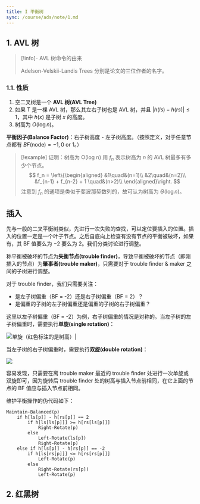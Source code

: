 ```yaml
---
title: I 平衡树
sync: /course/ads/note/1.md
---
```


## 1. AVL 树

> [!info]- AVL 树命令的由来
>
> Adelson-Velskii-Landis Trees 分别是论文的三位作者的名字。

### 1.1. 性质

1. 空二叉树是一个 **AVL 树(AVL Tree)**
2. 如果 T 是一棵 AVL 树，那么其左右子树也是 AVL 树，并且 $|h(ls) - h(rs)| \le 1$，其中 $h(x)$ 是子树 $x$ 的高度。
3. 树高为 $O(\log n)$。

**平衡因子(Balance Factor)**：右子树高度 - 左子树高度。（按照定义，对于任意节点都有 $BF(\text{node})=-1,0\text{ or } 1$。）

>[!example] 证明：树高为 O(log n)
>用 $f_n$ 表示树高为 $n$ 的 AVL 树最多有多少个节点。
> $$
>f_n = \left\{\begin{aligned}
>&1\quad&(n=1)\\
>&2\quad&(n=2)\\
>&f_{n-1} + f_{n-2} + 1 \quad&(n>2)\\
>\end{aligned}\right.
>$$
>注意到 $f_n$ 的通项是类似于斐波那契数列的，故可认为树高为 $\Theta(\log n)$。

## 插入

先与一般的二叉平衡树类似，先进行一次失败的查找，可以定位要插入的位置。插入的位置一定是一个叶子节点。之后自底向上检查有没有节点的平衡被破坏，如果有，其 BF 值要么为 $-2$ 要么为 $2$。我们分类讨论进行调整。

称平衡被破坏的节点为**失衡节点(trouble finder)**，导致平衡被破坏的节点（即刚插入的节点）为**肇事者(trouble maker)**，只需要对于 trouble finder & maker 之间的子树进行调整。

对于 trouble finder，我们只需要关注：
- 是左子树偏重（BF = -2）还是右子树偏重（BF = 2）？
- 是偏重的子树的左子树偏重还是偏重的子树的右子树偏重？

这里以左子树偏重（BF = -2）为例，右子树偏重的情况是对称的。当左子树的左子树偏重时，需要执行**单旋(single rotation)**：

![单旋（红色标注的是树高）|](https://static.memset0.cn/img/v6/2024/02/26/9dUetiBK.png)

当左子树的右子树偏重时，需要执行**双旋(double rotation)**：

![](https://static.memset0.cn/img/v6/2024/02/26/Yad7iBp1.png)

容易发现，只需要在离 trouble maker 最近的 trouble finder 处进行一次单旋或双旋即可，因为旋转后 trouble finder 处的树高与插入节点前相同，在它上面的节点的 BF 值应与插入节点前相同。

维护平衡操作的伪代码如下：

```plain
Maintain-Balanced(p)
    if h[ls[p]] - h[rs[p]] == 2
        if h[ls[ls[p]]] >= h[rs[ls[p]]]
            Right-Rotate(p)
        else
            Left-Rotate(ls[p])
            Right-Rotate(p)
    else if h[ls[p]] - h[rs[p]] == -2
        if h[ls[rs[p]]] <= h[rs[rs[p]]]
            Left-Rotate(p)
        else
            Right-Rotate(rs[p])
            Left-Rotate(p)
```

## 2. 红黑树



